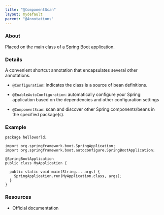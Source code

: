 ```yaml
---
title: "@ComponentScan"
layout: mydefault
parent: "@Annotations"
---
```



### About

Placed on the main class of a Spring Boot application. 

### Details

A convenient shortcut annotation that encapsulates several other annotations.

- `@Configuration`: indicates the class is a source of bean definitions.

- `@EnableAutoConfiguration`: automatically configure your Spring application based on the dependencies and other configuration settings

- `@ComponentScan`: scan and discover other Spring components/beans in the specified package(s).

### Example

```
package helloworld;

import org.springframework.boot.SpringApplication;
import org.springframework.boot.autoconfigure.SpringBootApplication;

@SpringBootApplication
public class MyApplication {

  public static void main(String... args) {
    SpringApplication.run(MyApplication.class, args);
  }
}
```

### Resources
- Official documentation